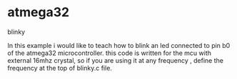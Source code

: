 atmega32
========

blinky

In this example i would like to teach how to blink an led connected to pin b0 of the atmega32 microcontroller.
this code is written for the mcu with external 16mhz crystal, so if you are using it at any frequency , define the frequency 
at the top of blinky.c file.

